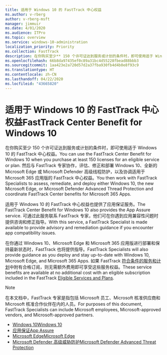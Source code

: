 ```yaml
---
title: 适用于 Windows 10 的 FastTrack 中心权益
ms.author: v-rberg
author: v-rberg-msft
manager: jimmuir
ms.date: 4/01/2020
ms.audience: ITPro
ms.topic: overview
ms.service: windows-10-administration
localization_priority: Priority
ms.collection: FastTrack
description: 在你购买至少** 150 个许可证达到服务或计划的条件时，即可使用适于 Windows 10 的 FastTrack 中心权益。
ms.openlocfilehash: 66b8da97435ef0c89a31bc4d55228fbead88bbb3
ms.sourcegitcommit: 1aa423e2a720d57d2a37fba930fb4d4b0e8f93c9
ms.translationtype: HT
ms.contentlocale: zh-CN
ms.lasthandoff: 04/22/2020
ms.locfileid: "43665820"
---
```

# <a name="fasttrack-center-benefit-for-windows-10"></a><span data-ttu-id="edfc5-103">适用于 Windows 10 的 FastTrack 中心权益</span><span class="sxs-lookup"><span data-stu-id="edfc5-103">FastTrack Center Benefit for Windows 10</span></span>

<span data-ttu-id="edfc5-104">在你购买至少 150 个许可证达到服务或计划的条件时，即可使用适于 Windows 10 的 FastTrack 中心权益。</span><span class="sxs-lookup"><span data-stu-id="edfc5-104">You can use the FastTrack Center Benefit for Windows 10 when you purchase at least 150 licenses for an eligible service or plan.</span></span> <span data-ttu-id="edfc5-105">然后与 FastTrack 专家协作，评估、修正和部署 Windows 10、全新的 Microsoft Edge 或 Microsoft Defender 高级线程防护，以及协调适用于 Microsoft 365 应用版的 FastTrack 中心权益。</span><span class="sxs-lookup"><span data-stu-id="edfc5-105">You then work with FastTrack Specialists to assess, remediate, and deploy either Windows 10, the new Microsoft Edge, or Microsoft Defender Advanced Thread Protection and coordinate FastTrack Center benefits for Microsoft 365 Apps.</span></span> 

<span data-ttu-id="edfc5-106">适用于 Windows 10 的 FastTrack 中心权益也提供了应用保证服务。</span><span class="sxs-lookup"><span data-stu-id="edfc5-106">The FastTrack Center Benefit for Windows 10 also provides the App Assure service.</span></span> <span data-ttu-id="edfc5-107">可通过此服务联系 FastTrack 专家，他们可在你遇到应用兼容性问题时提供咨询和修正指导。</span><span class="sxs-lookup"><span data-stu-id="edfc5-107">With this service, a FastTrack Specialist is made available to provide advisory and remediation guidance if you encounter app compatibility issues.</span></span> 

<span data-ttu-id="edfc5-108">在你通过 Windows 10、Microsoft Edge 和 Microsoft 365 应用版进行部署和保持最新状态时，FastTrack 也将提供指导。</span><span class="sxs-lookup"><span data-stu-id="edfc5-108">FastTrack Specialists will also provide guidance as you deploy and stay up-to-date with Windows 10, Microsoft Edge, and Microsoft 365 Apps.</span></span> <span data-ttu-id="edfc5-109">如果 FastTrack [符合条件的服务和计划](M365-eligible-services-and-plans.md)中附有合格订阅，则无需额外费用即可享受这些服务权益。</span><span class="sxs-lookup"><span data-stu-id="edfc5-109">These service benefits are available at no additional cost with an eligible subscription included in the FastTrack [Eligible Services and Plans](M365-eligible-services-and-plans.md).</span></span>
  
> [!NOTE]
> <span data-ttu-id="edfc5-110">在本文档中，FastTrack 专家是指包括 Microsoft 员工、Microsoft 核准供应商和 Microsoft 核准合作伙伴在内的人员。</span><span class="sxs-lookup"><span data-stu-id="edfc5-110">For purposes of this document, FastTrack Specialists can include Microsoft employees, Microsoft-approved vendors, and Microsoft-approved partners.</span></span> 
    
- [<span data-ttu-id="edfc5-111">Windows 10</span><span class="sxs-lookup"><span data-stu-id="edfc5-111">Windows 10</span></span>](Win-10-windows-10.md)
- [<span data-ttu-id="edfc5-112">应用保证</span><span class="sxs-lookup"><span data-stu-id="edfc5-112">App Assure</span></span>](Win-10-app-assure.md)
- [<span data-ttu-id="edfc5-113">Microsoft Edge</span><span class="sxs-lookup"><span data-stu-id="edfc5-113">Microsoft Edge</span></span>](Win-10-microsoft-edge.md)
- [<span data-ttu-id="edfc5-114">Microsoft Defender 高级威胁防护</span><span class="sxs-lookup"><span data-stu-id="edfc5-114">Microsoft Defender Advanced Threat Protection</span></span>](Win-10-microsoft-defender-atp.md)

